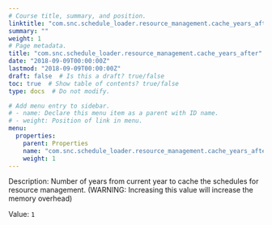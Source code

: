 ```yaml
---
# Course title, summary, and position.
linktitle: "com.snc.schedule_loader.resource_management.cache_years_after"
summary: ""
weight: 1
# Page metadata.
title: "com.snc.schedule_loader.resource_management.cache_years_after"
date: "2018-09-09T00:00:00Z"
lastmod: "2018-09-09T00:00:00Z"
draft: false  # Is this a draft? true/false
toc: true  # Show table of contents? true/false
type: docs  # Do not modify.

# Add menu entry to sidebar.
# - name: Declare this menu item as a parent with ID name.
# - weight: Position of link in menu.
menu:
  properties:
    parent: Properties
    name: "com.snc.schedule_loader.resource_management.cache_years_after"
    weight: 1
---
```


Description: Number of years from current year to cache the schedules for resource management. (WARNING: Increasing this value will increase the memory overhead)


Value: `1`